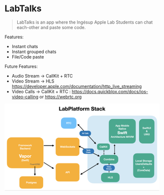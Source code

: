 #  LabTalks

> LabTalks is an app where the Ingésup Apple Lab Students can chat each-other and paste some code.

Features:
* Instant chats
* Instant grouped chats
* File/Code paste

Future Features:
* Audio Stream -> CallKit + RTC
* Video Stream -> HLS https://developer.apple.com/documentation/http_live_streaming
* Video Calls -> CallKit + RTC : https://docs.quickblox.com/docs/ios-video-calling or https://webrtc.org


![stack.png](https://github.com/saschasalles/LabTalks/blob/main/stack.png)
